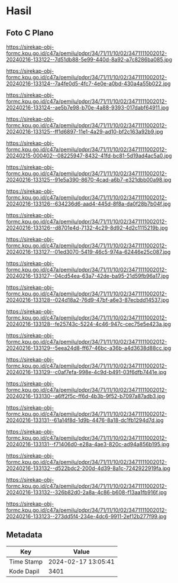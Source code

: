 # Hasil

## Foto C Plano

https://sirekap-obj-formc.kpu.go.id/c47a/pemilu/pdpr/34/71/11/10/02/3471111002012-20240216-133122--7d51db88-5e99-440d-8a92-a7c8286ba085.jpg

https://sirekap-obj-formc.kpu.go.id/c47a/pemilu/pdpr/34/71/11/10/02/3471111002012-20240216-133124--7a4fe0d5-4fc7-4e0e-a0bd-430a4a55b022.jpg

https://sirekap-obj-formc.kpu.go.id/c47a/pemilu/pdpr/34/71/11/10/02/3471111002012-20240216-133124--ae5b7e98-b70e-4a88-9393-017dabf64911.jpg

https://sirekap-obj-formc.kpu.go.id/c47a/pemilu/pdpr/34/71/11/10/02/3471111002012-20240216-133125--ff1d6897-11e1-4a29-ad10-bf2c163a92b9.jpg

https://sirekap-obj-formc.kpu.go.id/c47a/pemilu/pdpr/34/71/11/10/02/3471111002012-20240215-000402--08225947-8432-41fd-bc81-5d19ad4ac5a0.jpg

https://sirekap-obj-formc.kpu.go.id/c47a/pemilu/pdpr/34/71/11/10/02/3471111002012-20240216-133125--91e5a390-8670-4cad-a6b7-e321dbb00a98.jpg

https://sirekap-obj-formc.kpu.go.id/c47a/pemilu/pdpr/34/71/11/10/02/3471111002012-20240216-133126--634236d6-aad4-445d-8f8a-da0f28b7b04f.jpg

https://sirekap-obj-formc.kpu.go.id/c47a/pemilu/pdpr/34/71/11/10/02/3471111002012-20240216-133126--d8701e4d-7132-4c29-8d92-4d2c1115219b.jpg

https://sirekap-obj-formc.kpu.go.id/c47a/pemilu/pdpr/34/71/11/10/02/3471111002012-20240216-133127--01ed3070-5419-46c5-974a-62446e25c087.jpg

https://sirekap-obj-formc.kpu.go.id/c47a/pemilu/pdpr/34/71/11/10/02/3471111002012-20240216-133127--04cd54ea-63a7-42de-ba95-21d59fb96a17.jpg

https://sirekap-obj-formc.kpu.go.id/c47a/pemilu/pdpr/34/71/11/10/02/3471111002012-20240216-133128--024d18a2-76d9-47bf-a6e3-87ecbdd14537.jpg

https://sirekap-obj-formc.kpu.go.id/c47a/pemilu/pdpr/34/71/11/10/02/3471111002012-20240216-133128--fe25743c-5224-4c46-947c-cec75e5e423a.jpg

https://sirekap-obj-formc.kpu.go.id/c47a/pemilu/pdpr/34/71/11/10/02/3471111002012-20240216-133129--5eea24d8-ff67-46bc-a36b-a4d3638d88cc.jpg

https://sirekap-obj-formc.kpu.go.id/c47a/pemilu/pdpr/34/71/11/10/02/3471111002012-20240216-133129--c0af7efa-998e-4c9d-b491-03f6dfb7441e.jpg

https://sirekap-obj-formc.kpu.go.id/c47a/pemilu/pdpr/34/71/11/10/02/3471111002012-20240216-133130--a6ff2f5c-ff6d-4b3b-9f52-b7097a87adb3.jpg

https://sirekap-obj-formc.kpu.go.id/c47a/pemilu/pdpr/34/71/11/10/02/3471111002012-20240216-133131--61a14f8d-1d9b-4476-8a18-dc1fb1294d7d.jpg

https://sirekap-obj-formc.kpu.go.id/c47a/pemilu/pdpr/34/71/11/10/02/3471111002012-20240216-133131--f71406d0-e28a-4ae3-820c-ad94a856b195.jpg

https://sirekap-obj-formc.kpu.go.id/c47a/pemilu/pdpr/34/71/11/10/02/3471111002012-20240216-133132--d522bdc2-200d-4d39-8a1c-7242922919fa.jpg

https://sirekap-obj-formc.kpu.go.id/c47a/pemilu/pdpr/34/71/11/10/02/3471111002012-20240216-133132--326b82d0-2a8a-4c86-b608-f13aa1fb916f.jpg

https://sirekap-obj-formc.kpu.go.id/c47a/pemilu/pdpr/34/71/11/10/02/3471111002012-20240216-133123--273dd5f4-234e-4dc6-9911-2ef12b277f99.jpg


## Metadata

| Key        | Value               |
| ---------- | ------------------- |
| Time Stamp | 2024-02-17 13:05:41 |
| Kode Dapil | 3401                |




